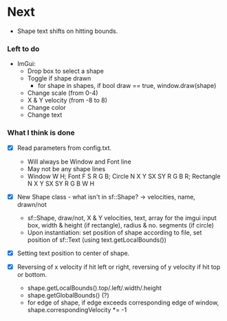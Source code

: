 
# Next
- Shape text shifts on hitting bounds.


### Left to do
- ImGui:
	- Drop box to select a shape
	- Toggle if shape drawn
		- for shape in shapes, if bool draw == true, window.draw(shape)
	- Change scale (from 0-4)
	- X & Y velocity (from -8 to 8)	
	- Change color
	- Change text


### What I think is done
- [X] Read parameters from config.txt.
	- Will always be Window and Font line
	- May not be any shape lines
	- Window W H; Font F S R G B; Circle N X Y SX SY R G B R; Rectangle N X Y SX SY R G B W H

- [X] New Shape class - what isn't in sf::Shape? -> velocities, name, drawn/not
	- sf::Shape, draw/not, X & Y velocities, text, array for the imgui input box, width & height (if rectangle), radius & no. segments (if circle)
	- Upon instantiation: set position of shape according to file, set position of sf::Text (using text.getLocalBounds())

- [X] Setting text position to center of shape.

- [X] Reversing of x velocity if hit left or right, reversing of y velocity if hit top or bottom.
	- shape.getLocalBounds().top/.left/.width/.height
	- shape.getGlobalBounds() (?)
	- for edge of shape, if edge exceeds corresponding edge of window, shape.correspondingVelocity *= -1